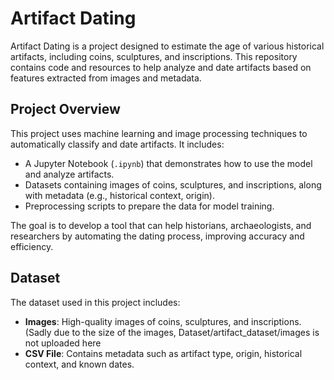 # Artifact Dating

Artifact Dating is a project designed to estimate the age of various historical artifacts, including coins, sculptures, and inscriptions. This repository contains code and resources to help analyze and date artifacts based on features extracted from images and metadata.

## Project Overview

This project uses machine learning and image processing techniques to automatically classify and date artifacts. It includes:
- A Jupyter Notebook (`.ipynb`) that demonstrates how to use the model and analyze artifacts.
- Datasets containing images of coins, sculptures, and inscriptions, along with metadata (e.g., historical context, origin).
- Preprocessing scripts to prepare the data for model training.

The goal is to develop a tool that can help historians, archaeologists, and researchers by automating the dating process, improving accuracy and efficiency.

## Dataset

The dataset used in this project includes:
- **Images**: High-quality images of coins, sculptures, and inscriptions.(Sadly due to the size of the images, Dataset/artifact_dataset/images is not uploaded here
- **CSV File**: Contains metadata such as artifact type, origin, historical context, and known dates.





